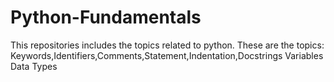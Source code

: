 # Python-Fundamentals
This repositories includes the topics related to python.
These are the topics:
Keywords,Identifiers,Comments,Statement,Indentation,Docstrings
Variables
Data Types

